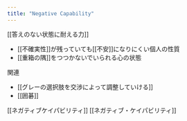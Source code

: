 ```yaml
---
title: "Negative Capability"
---
```


[[答えのない状態に耐える力]]
- [[不確実性]]が残っていても[[不安]]になりにくい個人の性質
- [[重箱の隅]]をつつかないでいられる心の状態

関連
- [[グレーの選択肢を交渉によって調整していける]]
- [[囲碁]]

[[ネガティブケイパビリティ]]
[[ネガティブ・ケイパビリティ]]
